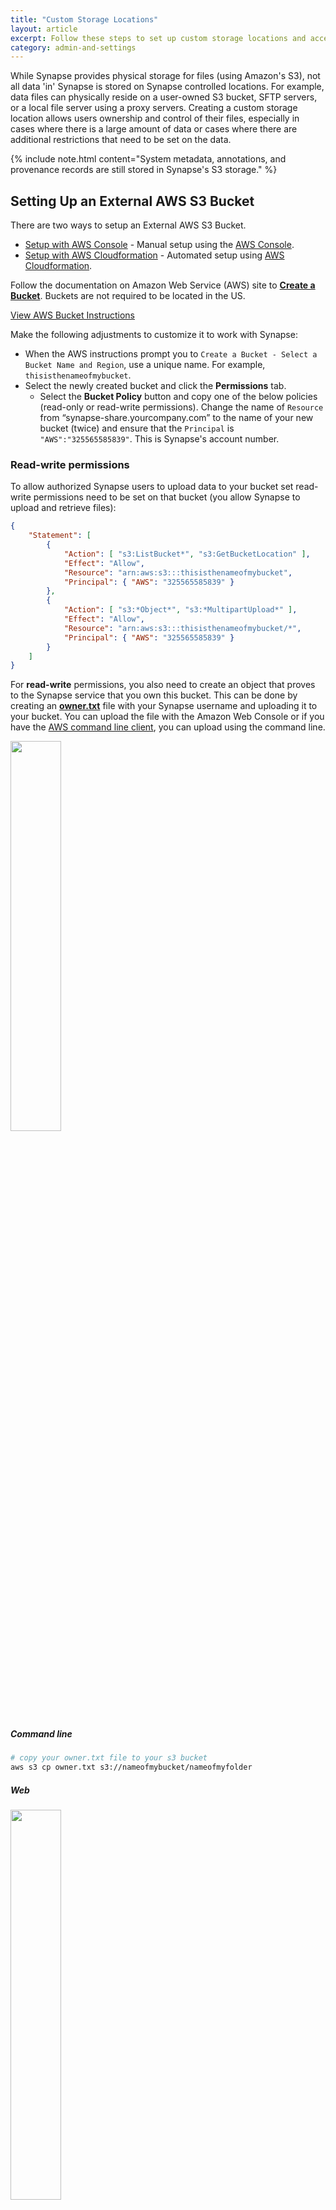 ```yaml
---
title: "Custom Storage Locations"
layout: article
excerpt: Follow these steps to set up custom storage locations and access them with Synapse. 
category: admin-and-settings
---
```


<style>
#image {
    width: 100%;
}
#imageSmall {
    width: 40%;
}
</style>

While Synapse provides physical storage for files (using Amazon's S3), not all data 'in' Synapse is stored on Synapse controlled locations. For example, data files can physically reside on a user-owned S3 bucket, SFTP servers, or a local file server using a proxy servers. Creating a custom storage location allows users ownership and control of their files, especially in cases where there is a large amount of data or cases where there are additional restrictions that need to be set on the data.

{% include note.html content="System metadata, annotations, and provenance records are still stored in Synapse's S3 storage." %}


## Setting Up an External AWS S3 Bucket
There are two ways to setup an External AWS S3 Bucket.

* [Setup with AWS Console](#setup-with-aws-console) - Manual setup using the [AWS Console].
* [Setup with AWS Cloudformation](#setup-with-cloudformation) - Automated setup using [AWS Cloudformation].

Follow the documentation on Amazon Web Service (AWS) site to **[Create a Bucket](http://docs.aws.amazon.com/AmazonS3/latest/gsg/CreatingABucket.html)**. Buckets are not required to be located in the US.

<a href="http://docs.aws.amazon.com/AmazonS3/latest/gsg/CreatingABucket.html" class="btn btn-primary">View AWS Bucket Instructions</a>

Make the following adjustments to customize it to work with Synapse:  

* When the AWS instructions prompt you to `Create a Bucket - Select a Bucket Name and Region`, use a unique name. For example, `thisisthenameofmybucket`.
* Select the newly created bucket and click the **Permissions** tab.
  * Select the **Bucket Policy** button and copy one of the below policies (read-only or read-write permissions). Change the name of `Resource` from “synapse-share.yourcompany.com” to the name of your new bucket (twice) and ensure that the `Principal` is `"AWS":"325565585839"`. This is Synapse's account number.

### Read-write permissions

To allow authorized Synapse users to upload data to your bucket set read-write permissions need to be set on that bucket (you allow Synapse to upload and retrieve files):

```json
{
    "Statement": [
        {
            "Action": [ "s3:ListBucket*", "s3:GetBucketLocation" ],
            "Effect": "Allow",
            "Resource": "arn:aws:s3:::thisisthenameofmybucket",
            "Principal": { "AWS": "325565585839" }
        },
        {
            "Action": [ "s3:*Object*", "s3:*MultipartUpload*" ],
            "Effect": "Allow",
            "Resource": "arn:aws:s3:::thisisthenameofmybucket/*",
            "Principal": { "AWS": "325565585839" }
        }
    ]
}
```

For **read-write** permissions, you also need to create an object that proves to the Synapse service that you own this bucket. This can be done by creating an **[owner.txt](../assets/downloads/owner.txt)** file with your Synapse username and uploading it to your bucket. You can upload the file with the Amazon Web Console or if you have  the [AWS command line client](https://aws.amazon.com/cli/), you can upload using the command line.

<img id="imageSmall" src="../assets/images/ownerTxt.png">

##### Command line

```bash
# copy your owner.txt file to your s3 bucket
aws s3 cp owner.txt s3://nameofmybucket/nameofmyfolder
```

##### Web

<img id="imageSmall" src="../assets/images/uploadAWS.png">

Navigate to your bucket on the Amazon Console and select **Upload** to upload your text file.

### Read-only permissions

If you do not want to allow authorized Synapse users to upload data to your bucket but provide read access you can change the permissions to read-only:

```json
{
    "Statement": [
        {
            "Action": [ "s3:ListBucket*", "s3:GetBucketLocation" ],
            "Effect": "Allow",
            "Resource": "arn:aws:s3:::synapse-share.yourcompany.com",
            "Principal": { "AWS": "325565585839" }
        },
        {
            "Action": [ "s3:GetObject*", "s3:*MultipartUpload*" ],
            "Effect": "Allow",
            "Resource": "arn:aws:s3:::synapse-share.yourcompany.com/*",
            "Principal": { "AWS": "325565585839" }
        }
    ]
}
```

### Make sure to enable cross-origin resource sharing (CORS)

In **Permissions**, click **CORS configuration**. In the CORS configuration editor, edit the configuration so that Synapse is included  in the `AllowedOrigin` tag. An example CORS configuration that would allow this is:

```html
<CORSConfiguration>
    <CORSRule>
        <AllowedOrigin>*</AllowedOrigin>
        <AllowedMethod>GET</AllowedMethod>
        <AllowedMethod>POST</AllowedMethod>
        <AllowedMethod>PUT</AllowedMethod>
        <AllowedMethod>HEAD</AllowedMethod>
        <MaxAgeSeconds>3000</MaxAgeSeconds>
        <AllowedHeader>*</AllowedHeader>
    </CORSRule>
</CORSConfiguration>
```

For more information, please read: [How Do I Configure CORS on My Bucket?](https://docs.aws.amazon.com/AmazonS3/latest/dev/cors.html#how-do-i-enable-cors)


### Setup with AWS Cloudformation

For convienance [AWS Cloudformation] can be used to provision a custom AWS S3 bucket for use with Synapse.
Using this approach will result in the exact same bucket as described in [Setup with AWS Console](#setup-with-aws-console).

Instructions:
1. Download the [CF template](https://github.com/Sage-Bionetworks/scicomp-provisioner/blob/master/templates/SynapseExternalBucket-v2.yaml).
2. Use the [AWS Command Line](https://docs.aws.amazon.com/cli/latest/reference/cloudformation/index.html) or
[AWS Console](https://console.aws.amazon.com/cloudformation/home?region=us-east-1#/stacks/create) to execute the
template which will automatically provision the bucket.

Example using the the `awscli`:
```
aws cloudformation create-stack \
--stack-name MyCustomSynapseBucket \
--template-body file://SynapseExternalBucket.yaml \
--parameters ParameterKey=Department,ParameterValue=Cancer ParameterKey=Project,ParameterValue=Mammography \
ParameterKey=OwnerEmail,ParameterValue=joe.smith@company.com ParameterKey=SynapseUserName,ParameterValue=jsmith
```

The above example shows required parameters:
* Department - An department tag.  Can be any arbitarty text
* Project -   An project tag.  Can be any arbitarty text
* OwnerEmail - An bucket owner tag.  A valid email.
* SynapseUserName - The Synapse account user name.
__Note__: Department, Project, OwnerEmail are only used to
[tag the bucket](https://docs.aws.amazon.com/AWSCloudFormation/latest/UserGuide/aws-properties-resource-tags.html)
and can be arbitrary.


The following are optional parameters:
```
# (Optional) true for read-write, false (default) for read-only bucket
AllowWriteBucket: 'true'
# (Optional) true (default) to encrypt bucket, false for no encryption
EncryptBucket: 'false'
# (Optional) 'Enabled' to enable bucket versioning, default is 'Suspended'
BucketVersioning: 'Enabled'
# (Optional) 'Enabled' to enable bucket data life cycle rule, default is 'Disabled'
EnableDataLifeCycle: 'Enabled'
# (Optional) S3 bucket objects will transition into this storage class: GLACIER(default), STANDARD_IA, ONEZONE_IA
LifecycleDataStorageClass: 'STANDARD_IA'
# (Optional) Number of days until S3 objects are moved to the LifecycleDataStorageClass, default is 30
LifecycleDataTransition: '90'
# (Optional) Number of days (from creation) when objects are deleted from S3 and LifecycleDataStorageClass, default is 365000
LifecycleDataExpiration: '1825'
# (Optional) Restrict downloading files from this bucket to only AWS resources (e.g. EC2 , Lambda) within the same region as this bucket. default is false.
SameRegionResourceAccessToBucket: 'true'
```

After executing the cloudformation command view the
[AWS cloudformation dashboard](https://console.aws.amazon.com/cloudformation/home)
to verify whether the bucket was provisioned successfully.

### Set S3 Bucket as Upload Location

By default, your `Project/Folder` uses Synapse storage. You can use the external bucket configured above via our programmatic clients or web client.

##### Python

```python
# Set storage location
import synapseclient
import json
syn = synapseclient.login()
PROJECT = 'syn12345'

destination = {'uploadType':'S3',
               'concreteType':'org.sagebionetworks.repo.model.project.ExternalS3StorageLocationSetting',
               'bucket':'nameofyourbucket'}
destination = syn.restPOST('/storageLocation', body=json.dumps(destination))

project_destination ={'concreteType': 'org.sagebionetworks.repo.model.project.UploadDestinationListSetting',
                      'settingsType': 'upload'}
project_destination['locations'] = [destination['storageLocationId']]
project_destination['projectId'] = PROJECT

project_destination = syn.restPOST('/projectSettings', body = json.dumps(project_destination))
```

##### R

```r
#set storage location
library(synapser)
synLogin()
projectId <- 'syn12345'

destination <- list(uploadType='S3',
                    concreteType='org.sagebionetworks.repo.model.project.ExternalS3StorageLocationSetting',
                    bucket='nameofyourbucket')
destination <- synRestPOST('/storageLocation', body=toJSON(destination))

projectDestination <- list(concreteType='org.sagebionetworks.repo.model.project.UploadDestinationListSetting',
                           settingsType='upload')
projectDestination$locations <- list(destination$storageLocationId)
projectDestination$projectId <- projectId

projectDestination <- synRestPOST('/projectSettings', body=toJSON(projectDestination))
```

##### Web

 Navigate to your **Project/Folder -> Tools -> Change Storage Location**. In the resulting pop-up, select the `Amazon S3 Bucket` option and fill in the relevant information, where Bucket is the name of your external bucket, Base Key is the name of the folder in your bucket to upload to, and Banner is a short description such as who owns the storage location:

<img id="image" src="../assets/images/external_s3.png">

### Adding Files in Your S3 Bucket to Synapse

If your bucket is set for read-write access, files can be added to the bucket using the standard Synapse interface (web or programmatic).

If the bucket is read-only or you already have content in the bucket, you will have to add representations of the files in Synapse programmatically. This is done using a `FileHandle`, which is a Synapse representation of the file.

##### Python

```python
# create filehandle
fileHandle = {'concreteType': 'org.sagebionetworks.repo.model.file.S3FileHandle',
              'fileName'    : 'nameOfFile.csv',
              'contentSize' : "sizeInBytes",
              'contentType' : 'text/csv',
              'contentMd5' :  'md5',
              'bucketName' : destination['bucket'],
              'key' : 's3ObjectKey',
              'storageLocationId': destination['storageLocationId']}
fileHandle = syn.restPOST('/externalFileHandle/s3', json.dumps(fileHandle), endpoint=syn.fileHandleEndpoint)

f = synapseclient.File(parentId=PROJECT, dataFileHandleId = fileHandle['id'])

f = syn.store(f)
```

##### R

```r
# create filehandle
fileHandle <- list(concreteType='org.sagebionetworks.repo.model.file.S3FileHandle',
                   fileName    = 'nameOfFile.csv',
                   contentSize = 'sizeInBytes',
                   contentType = 'text/csv',
                   contentMd5 =  'md5',
                   storageLocationId = destination$storageLocationId,
                   bucketName = destination$bucket,
                   key ='s3ObjectKey')
fileHandle <- synRestPOST('/externalFileHandle/s3', body=toJSON(fileHandle), endpoint = synapseFileServiceEndpoint())

f <- File(dataFileHandleId=fileHandle$id, parentId=projectId)

f <- synStore(f)
```
Please see the [REST docs](http://rest-docs.synapse.org/rest/org/sagebionetworks/repo/model/project/ExternalS3StorageLocationSetting.html) for more information on setting external storage location settings using our REST API.

## Setting Up an External Google Cloud Storage Bucket

Follow the documentation on Google Cloud's site to **[Create a Bucket](https://cloud.google.com/storage/docs/creating-buckets)**.

Make the following adjustments to customize it to work with Synapse:  

* Select the newly created bucket and click the **Permissions** tab.
* Select the **Add members** button and enter the member `synapse-svc-prod@uplifted-crow-246820.iam.gserviceaccount.com`. This is Synapse's service account. Give the account the permissions "Storage Legacy Bucket Reader" and "Storage Object Viewer" for read permission. To allow Synapse to upload files, additionally grant the "Storage Legacy Bucket Writer" permission.

For **read-write** permissions, you also need to create an object that proves to the Synapse service that you own this bucket. This can be done by creating an **<a href="../assets/downloads/owner.txt" download="owner.txt">owner.txt</a>** file with your Synapse username and uploading it to your bucket. You can upload the file with the Google Cloud Platform Console, or using the command line [gsutil application](https://cloud.google.com/storage/docs/gsutil).

<img id="imageSmall" src="../assets/images/ownerTxt.png">

##### Command line

```console
# copy your owner.txt file to your s3 bucket
gsutil cp owner.txt gs://nameofmybucket/nameofmyfolder
```

##### Web

Navigate to your bucket on the Google Cloud Console and select the **Upload files** button to upload your text file.

### Make sure to enable cross-origin resource sharing (CORS)

Follow the instructions for [Setting CORS on a bucket](https://cloud.google.com/storage/docs/configuring-cors. You may have to install the [gsutil application](https://cloud.google.com/storage/docs/gsutil).

The configuration must include Synapse as a permitted `origin`. An example CORS configuration that would allow this is:

```json
[
    {
        "maxAgeSeconds": 3000,
        "method": ["GET", "POST", "PUT", "HEAD"],
        "origin": ["*"],
        "responseHeader": ["Content-Type"]
    }
]
```

Using **gsutil**, you can set the CORS configuration with the command:

```console
gsutil cors set cors-json-file.json gs://example-bucket
```

where `cors-json-file.json` is a local file that contains a valid CORS configuration.

For more information, please read: [Configuring cross-origin resource sharing (CORS)](https://cloud.google.com/storage/docs/configuring-cors).

### Set Google Cloud Bucket as Upload Location

By default, your Project uses Synapse storage. You can use the external bucket configured above via our programmatic clients or web client.

##### Python

```python
# Set storage location
import synapseclient
import json
syn = synapseclient.login()
PROJECT = 'syn12345'

destination = {'uploadType':'GOOGLECLOUDSTORAGE', 
               'concreteType':'org.sagebionetworks.repo.model.project.ExternalGoogleCloudStorageLocationSetting',
               'bucket':'nameofyourbucket'}
destination = syn.restPOST('/storageLocation', body=json.dumps(destination))

project_destination ={'concreteType': 'org.sagebionetworks.repo.model.project.UploadDestinationListSetting', 
                      'settingsType': 'upload'}
project_destination['locations'] = [destination['storageLocationId']]
project_destination['projectId'] = PROJECT

project_destination = syn.restPOST('/projectSettings', body = json.dumps(project_destination))
```

##### R

Please see the [REST docs](http://rest-docs.synapse.org/rest/org/sagebionetworks/repo/model/project/ExternalS3StorageLocationSetting.html) for more information on setting external storage location settings using our REST API.

## Setting Up an External Google Cloud Storage Bucket

Follow the documentation on Google Cloud's site to **[Create a Bucket](https://cloud.google.com/storage/docs/creating-buckets)**.

Make the following adjustments to customize it to work with Synapse:  

* Select the newly created bucket and click the **Permissions** tab.
    * Select the **Add members** button and enter the member `synapse-svc-prod@uplifted-crow-246820.iam.gserviceaccount.com`. This is Synapse's service account. Give the account the permissions "Storage Legacy Bucket Reader" and "Storage Object Viewer" for read permission. To allow Synapse to upload files, additionally grant the "Storage Legacy Bucket Writer" permission.


<br/>

For **read-write** permissions, you also need to create an object that proves to the Synapse service that you own this bucket. This can be done by creating an **<a href="../assets/downloads/owner.txt" download="owner.txt">owner.txt</a>** file with your Synapse username and uploading it to your bucket. You can upload the file with the Google Cloud Platform Console, or using the [gsutil application](https://cloud.google.com/storage/docs/gsutil), you can upload using the command line. 

<img id="imageSmall" src="../assets/images/ownerTxt.png">

##### Command line

```bash
# copy your owner.txt file to your s3 bucket
gsutil cp owner.txt gs://nameofmybucket/nameofmyfolder
```

##### Web

Navigate to your bucket on the Google Cloud Console and select the **Upload files** button to upload your text file.

<br/>

### Make sure to enable cross-origin resource sharing (CORS)
Follow the instructions for [Setting CORS on a bucket](https://cloud.google.com/storage/docs/configuring-cors). You may have to insall the [gsutil application](https://cloud.google.com/storage/docs/gsutil).

Using **gsutil**, you can set the CORS configuration with the command 

```
gsutil cors set cors-json-file.json gs://example-bucket
```

Where cors-json-file.json is a local file that contains a valid CORS configuration, like the configuration below. The configuration must include Synapse as a permitted `origin`. An example CORS configuration that would allow this is:

```json
[
    {
        "maxAgeSeconds": 3000,
        "method": ["GET", "POST", "PUT", "HEAD"],
        "origin": ["*"],
        "responseHeader": ["Content-Type"]
    }
]
```

<br/>
For more information, please read: [Configuring cross-origin resource sharing (CORS)](https://cloud.google.com/storage/docs/configuring-cors)

### Set Google Cloud Bucket as Upload Location

By default, your `Project` uses Synapse storage. You can use the external bucket configured above via our programmatic clients or web client.

##### Python

```python
# Set storage location
import synapseclient
import json
syn = synapseclient.login()
PROJECT = 'syn12345'

destination = {'uploadType':'GOOGLECLOUDSTORAGE', 
               'concreteType':'org.sagebionetworks.repo.model.project.ExternalGoogleCloudStorageLocationSetting',
               'bucket':'nameofyourbucket'}
destination = syn.restPOST('/storageLocation', body=json.dumps(destination))

project_destination ={'concreteType': 'org.sagebionetworks.repo.model.project.UploadDestinationListSetting', 
                      'settingsType': 'upload'}
project_destination['locations'] = [destination['storageLocationId']]
project_destination['projectId'] = PROJECT

project_destination = syn.restPOST('/projectSettings', body = json.dumps(project_destination))
```

##### R

```r
#set storage location
library(synapser)
synLogin()
projectId <- 'syn12345'

destination <- list(uploadType='GOOGLECLOUDSTORAGE', 
                    concreteType='org.sagebionetworks.repo.model.project.ExternalGoogleCloudStorageLocationSetting',
                    bucket='nameofyourbucket')
destination <- synRestPOST('/storageLocation', body=toJSON(destination))

projectDestination <- list(concreteType='org.sagebionetworks.repo.model.project.UploadDestinationListSetting', 
                           settingsType='upload')
projectDestination$locations <- list(destination$storageLocationId)
projectDestination$projectId <- projectId

projectDestination <- synRestPOST('/projectSettings', body=toJSON(projectDestination))
```

##### Web

Navigate to your **Project/Folder -> Tools -> Change Storage Location**. In the resulting pop-up, select the **Google Cloud Storage Bucket** option and fill in the relevant information, where Bucket is the name of your external bucket, Base Key is the name of the folder in your bucket to upload to, and Banner is a short description such as who owns the storage location.

Please see the [REST docs](http://rest-docs.synapse.org/rest/org/sagebionetworks/repo/model/project/ExternalGoogleCloudStorageLocationSetting.html) for more information on setting external storage location settings using our REST API.

## Using SFTP

To setup an SFTP as a storage location, the settings on the `Project` need to be changed, specifically the `storageLocation` needs to be set. This is best done using either R or Python but has alpha support in the web browser.
Customize the code below to set the storage location as your SFTP server:

##### Python

```python
import synapseclient
import json
syn = synapseclient.login()

destination = { "uploadType":"SFTP",
    "concreteType":"org.sagebionetworks.repo.model.project.ExternalStorageLocationSetting",
    "description":"My SFTP upload location",
    "supportsSubfolders":True,
    "url":"sftp://your-sftp-server.com",
    "banner":"A descriptive banner, tada!"}

destination = syn.restPOST('/storageLocation', body=json.dumps(destination))

project_destination = {"concreteType":"org.sagebionetworks.repo.model.project.UploadDestinationListSetting",
    "settingsType":"upload"}
project_destination['projectId'] = PROJECT
project_destination['locations'] = [destination['storageLocationId']]

project_destination = syn.restPOST('/projectSettings', body = json.dumps(project_destination))
```

##### R

```r
library(synapseClient)
synapseLogin()
projectId <- 'syn12345'

destination <- list(uploadType='SFTP',
                    concreteType='org.sagebionetworks.repo.model.project.ExternalStorageLocationSetting',
                    description='My SFTP upload location',
                    supportsSubfolders=TRUE,
                    url='https://your-sftp-server.com',
                    banner='A descriptive banner, tada!')

destination <- synRestPOST('/storageLocation', body=destination)

projectDestination <- list(concreteType='org.sagebionetworks.repo.model.project.UploadDestinationListSetting',
                           settingsType='upload')
projectDestination$locations <- list(destination$storageLocationId)
projectDestination$projectId <- projectId

projectDestination <- synRestPOST('/projectSettings', body = projectDestination)
```

## Using a Proxy to Access a Local File Server or SFTP Server

For files stored outside of Amazon, an additional proxy is needed to validate the pre-signed URL and then proxy the requested file contents.  View more information **[here](https://github.com/Sage-Bionetworks/file-proxy/wiki)** about the process as well as about creating a [local proxy](https://github.com/Sage-Bionetworks/file-proxy/wiki/Setup-Proxy-Local) or a [SFTP proxy](https://github.com/Sage-Bionetworks/file-proxy/wiki).

#### Set Project Settings for a Local Proxy

You must have a key ("your_secret_key") to allow Synapse to interact with the filesystem.

##### Python

```python
import synapseclient
import json
syn = synapseclient.login()
PROJECT = 'syn12345'

destination = {"uploadType":"PROXYLOCAL",
               "secretKey":"your_secret_key",
               "proxyUrl":"https://your-proxy.prod.sagebase.org",
               "concreteType":"org.sagebionetworks.repo.model.project.ProxyStorageLocationSettings"}
destination = syn.restPOST('/storageLocation', body=json.dumps(destination))

project_destination ={"concreteType": "org.sagebionetworks.repo.model.project.UploadDestinationListSetting",
                      "settingsType": "upload"}
project_destination['locations'] = [destination['storageLocationId']]
project_destination['projectId'] = PROJECT

project_destination = syn.restPOST('/projectSettings', body = json.dumps(project_destination))
```

##### R

```r
library(synapser)
synLogin()
projectId <- 'syn12345'

destination <- list(uploadType='PROXYLOCAL',
                    secretKey='your_secret_key',
                    proxyUrl='https://your-proxy.prod.sagebase.org',
                    concreteType='org.sagebionetworks.repo.model.project.ProxyStorageLocationSettings')
destination <- synRestPOST('/storageLocation', body=toJSON(destination))

projectDestination <- list(concreteType='org.sagebionetworks.repo.model.project.UploadDestinationListSetting',
                           settingsType='upload')
projectDestination$locations <- list(destination$storageLocationId)
projectDestination$projectId <- projectId

projectDestination <- synRestPOST('/projectSettings', body=toJSON(projectDestination))
```

#### Set Project Settings for a SFTP Proxy

You must have a key ("your_secret_key") to allow Synapse to interact with the filesystem.

##### Python

```python
import synapseclient
import json
syn = synapseclient.login()
PROJECT = 'syn12345'

destination = {"uploadType":"SFTP",
               "secretKey":"your_secret_key",
               "proxyUrl":"https://your-proxy.prod.sagebase.org",
               "concreteType":"org.sagebionetworks.repo.model.project.ProxyStorageLocationSettings"}
destination = syn.restPOST('/storageLocation', body=json.dumps(destination))

project_destination ={"concreteType": "org.sagebionetworks.repo.model.project.UploadDestinationListSetting",
                      "settingsType": "upload"}
project_destination['locations'] = [destination['storageLocationId']]
project_destination['projectId'] = PROJECT

project_destination = syn.restPOST('/projectSettings', body = json.dumps(project_destination))
```

##### R

```r
library(synapser)
synLogin()
projectId <- 'syn12345'

destination <- list(uploadType='SFTP',
                    secretKey='your_secret_key',
                    proxyUrl='https://your-proxy.prod.sagebase.org',
                    concreteType='org.sagebionetworks.repo.model.project.ProxyStorageLocationSettings')
destination <- synRestPOST('/storageLocation', body=toJSON(destination))

projectDestination <- list(concreteType='org.sagebionetworks.repo.model.project.UploadDestinationListSetting',
                           settingsType='upload')
projectDestination$locations <- list(destination$storageLocationId)
projectDestination$projectId <- projectId

projectDestination <- synRestPOST('/projectSettings', body=toJSON(projectDestination))
```

[AWS Console]: https://console.aws.amazon.com/console/
[AWS Cloudformation]: https://docs.aws.amazon.com/AWSCloudFormation/latest/UserGuide/Welcome.html
